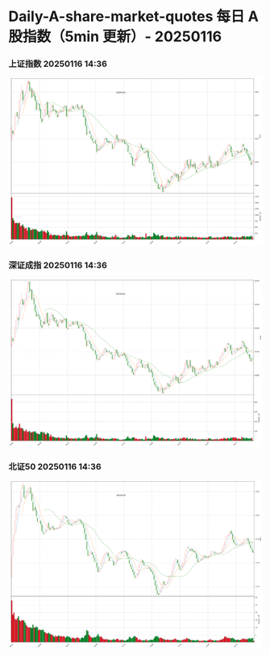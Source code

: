 
# Daily-A-share-market-quotes 每日 A 股指数（5min 更新）- 20250116

### 上证指数 20250116 14:36
![](./fig/2025/1/20250116-sh000001.png)

### 深证成指 20250116 14:36
![](./fig/2025/1/20250116-sz399001.png)

### 北证50 20250116 14:36
![](./fig/2025/1/20250116-bj899050.png)
